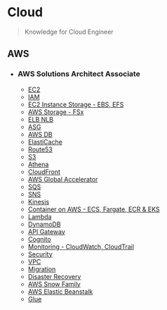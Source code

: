 # Cloud 
> Knowledge for Cloud Engineer

<!--

## Docker

## Kubernetes

## Go

-->

## AWS
- ### AWS Solutions Architect Associate
    * [EC2](./docs/AWS/ec2.md)  
    * [IAM](./docs/AWS/iam.md)  
    * [EC2 Instance Storage - EBS, EFS](./docs/AWS/ec2_storage.md)  
    * [AWS Storage - FSx](./docs/AWS/storage.md)  
    * [ELB NLB](./docs/AWS/lb.md)  
    * [ASG](./docs/AWS/asg.md)  
    * [AWS DB](./docs/AWS/aws_db.md)  
    * [ElastiCache](./docs/AWS/elastiCache.md)  
    * [Route53](./docs/AWS/route53.md)  
    * [S3](./docs/AWS/s3.md)  
    * [Athena](./docs/AWS/athena.md)  
    * [CloudFront](./docs/AWS/cloudFront.md)  
    * [AWS Global Accelerator](./docs/AWS/glabalAccelerator.md)  
    * [SQS](./docs/AWS/sqs.md)  
    * [SNS](./docs/AWS/sns.md)  
    * [Kinesis](./docs/AWS/kinesis.md)  
    * [Container on AWS - ECS, Fargate, ECR & EKS](./docs/AWS/container.md)  
    * [Lambda](./docs/AWS/lambda.md)  
    * [DynamoDB](./docs/AWS/dynamoDB.md)  
    * [API Gateway](./docs/AWS/API_Gateway.md)  
    * [Cognito](./docs/AWS/cognito.md)  
    * [Monitoring - CloudWatch, CloudTrail](./docs/AWS/monitor.md)    
    * [Security](./docs/AWS/security.md)    
    * [VPC](./docs/AWS/vpc.md)  
    * [Migration](./docs/AWS/migration.md)  
    * [Disaster Recovery](./docs/AWS/dr.md)  
    * [AWS Snow Family](./docs/AWS/snow.md)  
    * [AWS Elastic Beanstalk](./docs/AWS/beanstalk.md)  
    * [Glue](./docs/AWS/glue.md)
    
